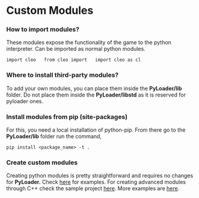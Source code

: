 # Custom Modules

### How to import modules?

These modules expose the functionality of the game to the python interpreter. Can be imported as normal python modules.

`import cleo  
from cleo import  
import cleo as cl`

### Where to install third-party modules?

To add your own modules, you can place them inside the **PyLoader/lib** folder. Do not place them inside the **PyLoader/libstd** as it is reserved for pyloader ones.

### Install modules from pip \(site-packages\)

For this, you need a local installation of python-pip. From there go to the **PyLoader/lib** folder run the command,

`pip install <package_name> -t .`

### Create custom modules

Creating python modules is pretty straightforward and requires no changes for **PyLoader.** Check [here](https://www.tutorialspoint.com/python/python_modules.htm#:~:text=A%20module%20is%20a%20Python,can%20also%20include%20runnable%20code.) for examples. For creating advanced modules through C++ check the sample project [here](https://github.com/user-grinch/PyLoaderSA/tree/plugin-template). More examples are [here](https://github.com/user-grinch/PyLoaderSA/tree/master/PyLoader/sdk).

